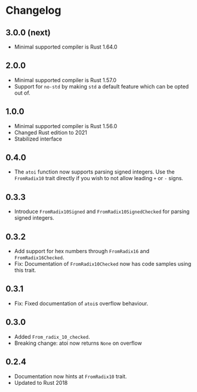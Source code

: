 Changelog
=========

3.0.0 (next)
-----

* Minimal supported compiler is Rust 1.64.0

2.0.0
-----

* Minimal supported compiler is Rust 1.57.0
* Support for `no-std` by making `std` a default feature which can be opted out of.

1.0.0
-----

* Minimal supported compiler is Rust 1.56.0
* Changed Rust edition to 2021
* Stabilized interface

0.4.0
-----

* The `atoi` function now supports parsing signed integers. Use the `FromRadix10` trait directly if
  you wish to not allow leading `+` or `-` signs.

0.3.3
-----

* Introduce `FromRadix10Signed` and `FromRadix10SignedChecked` for parsing signed integers.

0.3.2
-----

* Add support for hex numbers through `FromRadix16` and `FromRadix16Checked`.
* Fix: Documentation of `FromRadix10Checked` now has code samples using this trait.

0.3.1
-----

* Fix: Fixed documentation of `atoi`s overflow behaviour.

0.3.0
-----

* Added `From_radix_10_checked`.
* Breaking change: atoi now returns `None` on overflow

0.2.4
-----

* Documentation now hints at `FromRadix10` trait.
* Updated to Rust 2018
